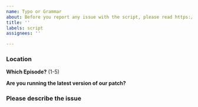 ```yaml
---
name: Typo or Grammar
about: Before you report any issue with the script, please read https://github.com/ScarletStudy/DGS1-Android-Release/issues/81
title: ''
labels: script
assignees: ''

---
```


<!-- Please read https://github.com/ScarletStudy/DGS1-Android-Release/issues/81 before you post -->

### Location

**Which Episode?** (1-5)

**Are you running the latest version of our patch?**

### Please describe the issue
